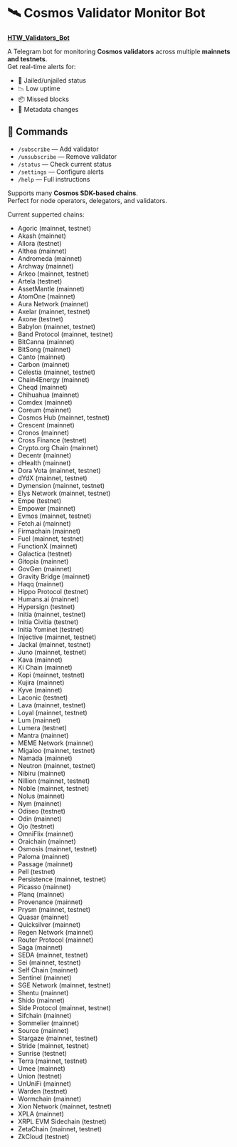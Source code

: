 # 🛰 Cosmos Validator Monitor Bot
**[HTW_Validators_Bot](https://t.me/HTW_Validators_Bot)** 

A Telegram bot for monitoring **Cosmos validators** across multiple **mainnets and testnets**.  
Get real-time alerts for:

- 🛑 Jailed/unjailed status  
- 📉 Low uptime  
- 📦 Missed blocks  
- 📝 Metadata changes  

## 🔧 Commands

- `/subscribe` — Add validator  
- `/unsubscribe` — Remove validator  
- `/status` — Check current status  
- `/settings` — Configure alerts  
- `/help` — Full instructions  

Supports many **Cosmos SDK-based chains**.  
Perfect for node operators, delegators, and validators.

Current supperted chains:

* Agoric (mainnet, testnet)  
* Akash (mainnet)  
* Allora (testnet)  
* Althea (mainnet)  
* Andromeda (mainnet)  
* Archway (mainnet)  
* Arkeo (mainnet, testnet)  
* Artela (testnet)  
* AssetMantle (mainnet)  
* AtomOne (mainnet)  
* Aura Network (mainnet)  
* Axelar (mainnet, testnet)  
* Axone (testnet)  
* Babylon (mainnet, testnet)  
* Band Protocol (mainnet, testnet)  
* BitCanna (mainnet)  
* BitSong (mainnet)  
* Canto (mainnet)  
* Carbon (mainnet)  
* Celestia (mainnet, testnet)  
* Chain4Energy (mainnet)  
* Cheqd (mainnet)  
* Chihuahua (mainnet)  
* Comdex (mainnet)  
* Coreum (mainnet)  
* Cosmos Hub (mainnet, testnet)  
* Crescent (mainnet)  
* Cronos (mainnet)  
* Cross Finance (testnet)  
* Crypto.org Chain (mainnet)  
* Decentr (mainnet)  
* dHealth (mainnet)  
* Dora Vota (mainnet, testnet)  
* dYdX (mainnet, testnet)  
* Dymension (mainnet, testnet)  
* Elys Network (mainnet, testnet)  
* Empe (testnet)  
* Empower (mainnet)  
* Evmos (mainnet, testnet)  
* Fetch.ai (mainnet)  
* Firmachain (mainnet)  
* Fuel (mainnet, testnet)  
* FunctionX (mainnet)  
* Galactica (testnet)  
* Gitopia (mainnet)  
* GovGen (mainnet)  
* Gravity Bridge (mainnet)  
* Haqq (mainnet)  
* Hippo Protocol (testnet)  
* Humans.ai (mainnet)  
* Hypersign (testnet)  
* Initia (mainnet, testnet)  
* Initia Civitia (testnet)  
* Initia Yominet (testnet)  
* Injective (mainnet, testnet)  
* Jackal (mainnet, testnet)  
* Juno (mainnet, testnet)  
* Kava (mainnet)  
* Ki Chain (mainnet)  
* Kopi (mainnet, testnet)  
* Kujira (mainnet)  
* Kyve (mainnet)  
* Laconic (testnet)  
* Lava (mainnet, testnet)  
* Loyal (mainnet, testnet)  
* Lum (mainnet)  
* Lumera (testnet)  
* Mantra (mainnet)  
* MEME Network (mainnet)  
* Migaloo (mainnet, testnet)  
* Namada (mainnet)  
* Neutron (mainnet, testnet)  
* Nibiru (mainnet)  
* Nillion (mainnet, testnet)  
* Noble (mainnet, testnet)  
* Nolus (mainnet)  
* Nym (mainnet)  
* Odiseo (testnet)  
* Odin (mainnet)  
* Ojo (testnet)  
* OmniFlix (mainnet)  
* Oraichain (mainnet)  
* Osmosis (mainnet, testnet)  
* Paloma (mainnet)  
* Passage (mainnet)  
* Pell (testnet)  
* Persistence (mainnet, testnet)  
* Picasso (mainnet)  
* Planq (mainnet)  
* Provenance (mainnet)  
* Prysm (mainnet, testnet)  
* Quasar (mainnet)  
* Quicksilver (mainnet)  
* Regen Network (mainnet)  
* Router Protocol (mainnet)  
* Saga (mainnet)  
* SEDA (mainnet, testnet)  
* Sei (mainnet, testnet)  
* Self Chain (mainnet)  
* Sentinel (mainnet)  
* SGE Network (mainnet, testnet)  
* Shentu (mainnet)  
* Shido (mainnet)  
* Side Protocol (mainnet, testnet)  
* Sifchain (mainnet)  
* Sommelier (mainnet)  
* Source (mainnet)  
* Stargaze (mainnet, testnet)  
* Stride (mainnet, testnet)  
* Sunrise (testnet)  
* Terra (mainnet, testnet)  
* Umee (mainnet)  
* Union (testnet)  
* UnUniFi (mainnet)  
* Warden (testnet)  
* Wormchain (mainnet)  
* Xion Network (mainnet, testnet)  
* XPLA (mainnet)  
* XRPL EVM Sidechain (testnet)  
* ZetaChain (mainnet, testnet)  
* ZkCloud (testnet)  
